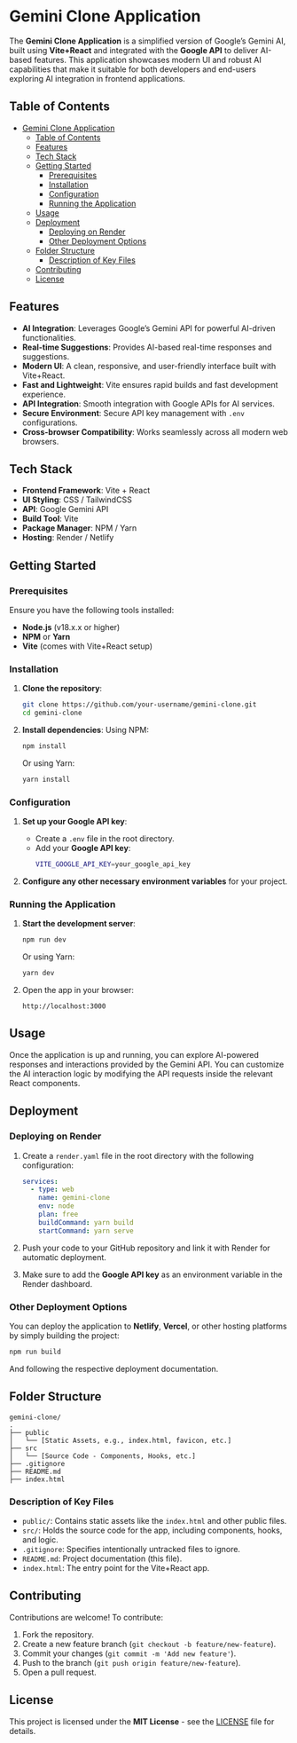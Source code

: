 
# Gemini Clone Application

The **Gemini Clone Application** is a simplified version of Google’s Gemini AI, built using **Vite+React** and integrated with the **Google API** to deliver AI-based features. This application showcases modern UI and robust AI capabilities that make it suitable for both developers and end-users exploring AI integration in frontend applications.

## Table of Contents
- [Gemini Clone Application](#gemini-clone-application)
  - [Table of Contents](#table-of-contents)
  - [Features](#features)
  - [Tech Stack](#tech-stack)
  - [Getting Started](#getting-started)
    - [Prerequisites](#prerequisites)
    - [Installation](#installation)
    - [Configuration](#configuration)
    - [Running the Application](#running-the-application)
  - [Usage](#usage)
  - [Deployment](#deployment)
    - [Deploying on Render](#deploying-on-render)
    - [Other Deployment Options](#other-deployment-options)
  - [Folder Structure](#folder-structure)
    - [Description of Key Files](#description-of-key-files)
  - [Contributing](#contributing)
  - [License](#license)

## Features

- **AI Integration**: Leverages Google’s Gemini API for powerful AI-driven functionalities.
- **Real-time Suggestions**: Provides AI-based real-time responses and suggestions.
- **Modern UI**: A clean, responsive, and user-friendly interface built with Vite+React.
- **Fast and Lightweight**: Vite ensures rapid builds and fast development experience.
- **API Integration**: Smooth integration with Google APIs for AI services.
- **Secure Environment**: Secure API key management with `.env` configurations.
- **Cross-browser Compatibility**: Works seamlessly across all modern web browsers.

## Tech Stack

- **Frontend Framework**: Vite + React
- **UI Styling**: CSS / TailwindCSS
- **API**: Google Gemini API
- **Build Tool**: Vite
- **Package Manager**: NPM / Yarn
- **Hosting**: Render / Netlify

## Getting Started

### Prerequisites

Ensure you have the following tools installed:
- **Node.js** (v18.x.x or higher)
- **NPM** or **Yarn**
- **Vite** (comes with Vite+React setup)

### Installation

1. **Clone the repository**:
    ```bash
    git clone https://github.com/your-username/gemini-clone.git
    cd gemini-clone
    ```

2. **Install dependencies**:
    Using NPM:
    ```bash
    npm install
    ```
    Or using Yarn:
    ```bash
    yarn install
    ```

### Configuration

1. **Set up your Google API key**:
    - Create a `.env` file in the root directory.
    - Add your **Google API key**:
      ```bash
      VITE_GOOGLE_API_KEY=your_google_api_key
      ```

2. **Configure any other necessary environment variables** for your project.

### Running the Application

1. **Start the development server**:
    ```bash
    npm run dev
    ```
    Or using Yarn:
    ```bash
    yarn dev
    ```

2. Open the app in your browser:
    ```
    http://localhost:3000
    ```

## Usage

Once the application is up and running, you can explore AI-powered responses and interactions provided by the Gemini API. You can customize the AI interaction logic by modifying the API requests inside the relevant React components.

## Deployment

### Deploying on Render

1. Create a `render.yaml` file in the root directory with the following configuration:

    ```yaml
    services:
      - type: web
        name: gemini-clone
        env: node
        plan: free
        buildCommand: yarn build
        startCommand: yarn serve
    ```

2. Push your code to your GitHub repository and link it with Render for automatic deployment.

3. Make sure to add the **Google API key** as an environment variable in the Render dashboard.

### Other Deployment Options

You can deploy the application to **Netlify**, **Vercel**, or other hosting platforms by simply building the project:
```bash
npm run build
```
And following the respective deployment documentation.

## Folder Structure

```
gemini-clone/
.
├── public
│   └── [Static Assets, e.g., index.html, favicon, etc.]
├── src
│   └── [Source Code - Components, Hooks, etc.]
├── .gitignore
├── README.md
├── index.html
```
### Description of Key Files ###

- `public/`: Contains static assets like the `index.html` and other public files.
- `src/`: Holds the source code for the app, including components, hooks, and logic.
- `.gitignore`: Specifies intentionally untracked files to ignore.
- `README.md`: Project documentation (this file).
- `index.html`: The entry point for the Vite+React app.

## Contributing

Contributions are welcome! To contribute:
1. Fork the repository.
2. Create a new feature branch (`git checkout -b feature/new-feature`).
3. Commit your changes (`git commit -m 'Add new feature'`).
4. Push to the branch (`git push origin feature/new-feature`).
5. Open a pull request.

## License

This project is licensed under the **MIT License** - see the [LICENSE](LICENSE) file for details.
